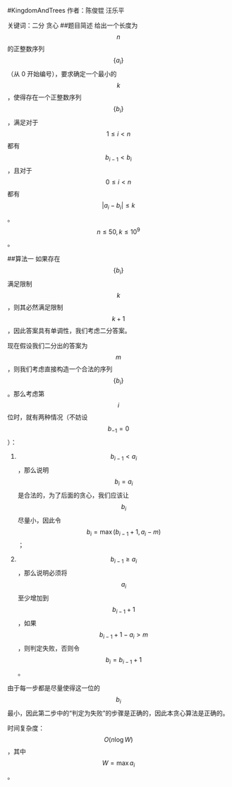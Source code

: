 #KingdomAndTrees
作者：陈俊锟 汪乐平

关键词：二分 贪心
##题目简述
给出一个长度为 $$n$$ 的正整数序列 $$\{a_i\}$$（从 0 开始编号），要求确定一个最小的 $$k$$，使得存在一个正整数序列 $$\{b_i\}$$，满足对于 $$1 \le i < n$$ 都有 $$b_{i-1} < b_i$$，且对于 $$0 \le i < n$$ 都有 $$|a_i-b_i| \le k$$。$$n \le 50, k\le 10^9$$。

##算法一
如果存在 $$\{b_i\}$$ 满足限制 $$k$$，则其必然满足限制 $$k+1$$，因此答案具有单调性，我们考虑二分答案。

现在假设我们二分出的答案为 $$m$$，则我们考虑直接构造一个合法的序列 $$\{b_i\}$$。那么考虑第 $$i$$ 位时，就有两种情况（不妨设 $$b_{-1} = 0$$）：

1. $$b_{i-1} < a_i$$，那么说明 $$b_i=a_i$$ 是合法的，为了后面的贪心，我们应该让 $$b_i$$ 尽量小，因此令 $$b_i = \max(b_{i-1}+1, a_i - m)$$；

2. $$b_{i-1}\ge a_i$$，那么说明必须将 $$a_i$$ 至少增加到 $$b_{i-1}+1$$，如果 $$b_{i-1}+1 - a_i > m$$，则判定失败，否则令 $$b_i = b_{i-1}+1$$。

由于每一步都是尽量使得这一位的 $$b_i$$ 最小，因此第二步中的“判定为失败”的步骤是正确的，因此本贪心算法是正确的。

时间复杂度：$$O(n \log W)$$，其中 $$W = \max{a_i}$$。